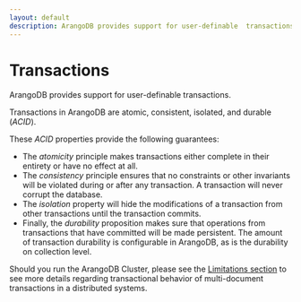 ```yaml
---
layout: default
description: ArangoDB provides support for user-definable  transactions
---
```

Transactions
============

ArangoDB provides support for user-definable  transactions. 

Transactions in ArangoDB are atomic, consistent, isolated, and durable (*ACID*).

These *ACID* properties provide the following guarantees:

* The *atomicity* principle makes transactions either complete in their
  entirety or have no effect at all.
* The *consistency* principle ensures that no constraints or other invariants
  will be violated during or after any transaction. A transaction will never
  corrupt the database.
* The *isolation* property will hide the modifications of a transaction from
  other transactions until the transaction commits. 
* Finally, the *durability* proposition makes sure that operations from 
  transactions that have committed will be made persistent. The amount of
  transaction durability is configurable in ArangoDB, as is the durability
  on collection level. 

Should you run the ArangoDB Cluster, please see the [Limitations section](transactions-limitations.html#in-clusters)
to see more details regarding transactional behavior of multi-document transactions
in a distributed systems.